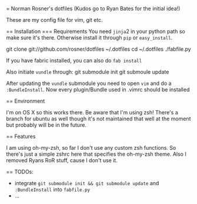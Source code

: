= Norman Rosner's dotfiles (Kudos go to Ryan Bates for the initial idea!) 

These are my config file for vim, git etc. 


== Installation
=== Requirements
You need `jinja`2 in your python path so make sure it's there. Otherwise install it through `pip` or `easy_install`.

  git clone git://github.com/rosner/dotfiles ~/.dotfiles
  cd ~/.dotfiles
  ./fabfile.py

If you have fabric installed, you can also do `fab install`

Also initiate `vundle` through:
  git submodule init
  git submoule update

After updating the `vundle` submodule you need to open `vim` and do a `:BundleInstall`. Now every plugin/Bundle used in .vimrc should be installed

== Environment

I'm on OS X so this works there. Be aware that I'm using zsh! There's a branch for ubuntu as well though it's not maintained that well at the moment but probably will be in the future.

== Features

I am using oh-my-zsh, so far I don't use any custom zsh functions. So there's just a simple zshrc here that specifies the oh-my-zsh theme. Also I removed Ryans RoR stuff, cause I don't use it.

== TODOs:
* integrate `git submodule init && git submodule update` and `:BundleInstall` into `fabfile.py`
* ...
